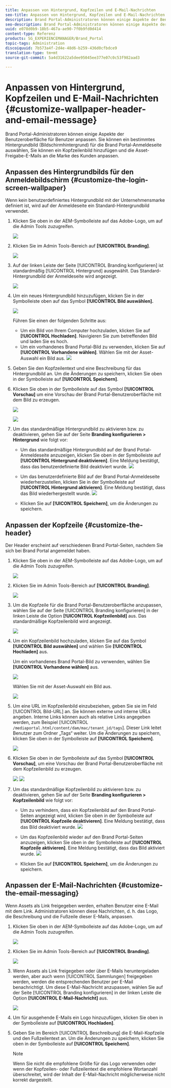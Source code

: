 ```yaml
---
title: Anpassen von Hintergrund, Kopfzeilen und E-Mail-Nachrichten
seo-title: Anpassen von Hintergrund, Kopfzeilen und E-Mail-Nachrichten
description: Brand Portal-Administratoren können einige Aspekte der Benutzeroberfläche für Benutzer anpassen. Sie können ein bestimmtes Hintergrundbild (Bildschirmhintergrund) für die Brand Portal-Anmeldeseite auswählen, Sie können ein Kopfzeilenbild hinzufügen und die Asset-Freigabe-E-Mails an die Marke des Kunden anpassen.
seo-description: Brand Portal-Administratoren können einige Aspekte der Benutzeroberfläche für Benutzer anpassen. Sie können ein bestimmtes Hintergrundbild (Bildschirmhintergrund) für die Brand Portal-Anmeldeseite auswählen, Sie können ein Kopfzeilenbild hinzufügen und die Asset-Freigabe-E-Mails an die Marke des Kunden anpassen.
uuid: e078d0b9-18b5-467a-ae90-7f0b9fd0d414
content-type: Referenz
products: SG_EXPERIENCEMANAGER/Brand_Portal
topic-tags: Administration
discoiquuid: 7b573a4f-2d4e-48d6-b259-436d0cfbdce9
translation-type: tm+mt
source-git-commit: 5a4d31622a5dee95045ee377e07c0c53f982aad3

---
```



# Anpassen von Hintergrund, Kopfzeilen und E-Mail-Nachrichten {#customize-wallpaper-header-and-email-message}

Brand Portal-Administratoren können einige Aspekte der Benutzeroberfläche für Benutzer anpassen. Sie können ein bestimmtes Hintergrundbild (Bildschirmhintergrund) für die Brand Portal-Anmeldeseite auswählen, Sie können ein Kopfzeilenbild hinzufügen und die Asset-Freigabe-E-Mails an die Marke des Kunden anpassen.

## Anpassen des Hintergrundbilds für den Anmeldebildschirm {#customize-the-login-screen-wallpaper}

Wenn kein benutzerdefiniertes Hintergrundbild mit der Unternehmensmarke definiert ist, wird auf der Anmeldeseite ein Standard-Hintergrundbild verwendet.

1. Klicken Sie oben in der AEM-Symbolleiste auf das Adobe-Logo, um auf die Admin Tools zuzugreifen.

   ![](assets/aemlogo.png)

1. Klicken Sie im Admin Tools-Bereich auf **[!UICONTROL Branding]**.


   ![](assets/admin-tools-panel-10.png)

1. Auf der linken Leiste der Seite [!UICONTROL Branding konfigurieren] ist standardmäßig [!UICONTROL Hintergrund] ausgewählt. Das Standard-Hintergrundbild der Anmeldeseite wird angezeigt.

   ![](assets/default_wallpaper.png)

1. Um ein neues Hintergrundbild hinzuzufügen, klicken Sie in der Symbolleiste oben auf das Symbol **[!UICONTROL Bild auswählen].**

   ![](assets/choose_wallpaperimage.png)

   Führen Sie einen der folgenden Schritte aus:

   * Um ein Bild von Ihrem Computer hochzuladen, klicken Sie auf **[!UICONTROL Hochladen]**. Navigieren Sie zum betreffenden Bild und laden Sie es hoch.
   * Um ein vorhandenes Brand Portal-Bild zu verwenden, klicken Sie auf **[!UICONTROL Vorhandene wählen]**. Wählen Sie mit der Asset-Auswahl ein Bild aus.
   ![](assets/asset-picker.png)

1. Geben Sie den Kopfzeilentext und eine Beschreibung für das Hintergrundbild an. Um die Änderungen zu speichern, klicken Sie oben in der Symbolleiste auf **[!UICONTROL Speichern]**.

1. Klicken Sie oben in der Symbolleiste auf das Symbol **[!UICONTROL Vorschau]** um eine Vorschau der Brand Portal-Benutzeroberfläche mit dem Bild zu erzeugen.

   ![](assets/chlimage_1.png)

   ![](assets/custom-wallpaper-preview.png)

1. Um das standardmäßige Hintergrundbild zu aktivieren bzw. zu deaktivieren, gehen Sie auf der Seite **Branding konfigurieren &gt; Hintergrund** wie folgt vor:

   * Um das standardmäßige Hintergrundbild auf der Brand Portal-Anmeldeseite anzuzeigen, klicken Sie oben in der Symbolleiste auf **[!UICONTROL Hintergrund deaktivieren]**. Eine Meldung bestätigt, dass das benutzerdefinierte Bild deaktiviert wurde.
   ![](assets/chlimage_1-1.png)

   * Um das benutzerdefinierte Bild auf der Brand Portal-Anmeldeseite wiederherzustellen, klicken Sie in der Symbolleiste auf **[!UICONTROL Hintergrund aktivieren]**. Eine Meldung bestätigt, dass das Bild wiederhergestellt wurde.
   ![](assets/chlimage_1-2.png)

   * Klicken Sie auf **[!UICONTROL Speichern]**, um die Änderungen zu speichern.



## Anpassen der Kopfzeile {#customize-the-header}

Der Header erscheint auf verschiedenen Brand Portal-Seiten, nachdem Sie sich bei Brand Portal angemeldet haben.

1. Klicken Sie oben in der AEM-Symbolleiste auf das Adobe-Logo, um auf die Admin Tools zuzugreifen.

   ![](assets/aemlogo.png)

1. Klicken Sie im Admin Tools-Bereich auf **[!UICONTROL Branding]**.

   ![](assets/admin-tools-panel-11.png)

1. Um die Kopfzeile für die Brand Portal-Benutzeroberfläche anzupassen, wählen Sie auf der Seite [!UICONTROL Branding konfigurieren] in der linken Leiste die Option **[!UICONTROL Kopfzeilenbild]** aus. Das standardmäßige Kopfzeilenbild wird angezeigt.

   ![](assets/default-header.png)

1. Um ein Kopfzeilenbild hochzuladen, klicken Sie auf das Symbol **[!UICONTROL Bild auswählen]** und wählen Sie **[!UICONTROL Hochladen]** aus.

   Um ein vorhandenes Brand Portal-Bild zu verwenden, wählen Sie **[!UICONTROL Vorhandene wählen]** aus.

   ![](assets/choose_wallpaperimage-1.png)

   Wählen Sie mit der Asset-Auswahl ein Bild aus.

   ![](assets/asset-picker-header.png)

1. Um eine URL im Kopfzeilenbild einzubeziehen, geben Sie sie im Feld [!UICONTROL Bild-URL] an. Sie können externe und interne URLs angeben. Interne Links können auch als relative Links angegeben werden, zum Beispiel
   [!UICONTROL `/mediaportal.html/content/dam/mac/tenant_id/tags`].
Dieser Link leitet Benutzer zum Ordner „Tags“ weiter.
Um die Änderungen zu speichern, klicken Sie oben in der Symbolleiste auf **[!UICONTROL Speichern]**.

   ![](assets/configure_brandingheaderimageurl.png)

1. Klicken Sie oben in der Symbolleiste auf das Symbol **[!UICONTROL Vorschau]**, um eine Vorschau der Brand Portal-Benutzeroberfläche mit dem Kopfzeilenbild zu erzeugen.

   ![](assets/chlimage_1-3.png)
   ![](assets/custom_header_preview.png)

1. Um das standardmäßige Kopfzeilenbild zu aktivieren bzw. zu deaktivieren, gehen Sie auf der Seite **Branding konfigurieren &gt; Kopfzeilenbild** wie folgt vor:

   * Um zu verhindern, dass ein Kopfzeilenbild auf den Brand Portal-Seiten angezeigt wird, klicken Sie oben in der Symbolleiste auf **[!UICONTROL Kopfzeile deaktivieren]**. Eine Meldung bestätigt, dass das Bild deaktiviert wurde.
   ![](assets/chlimage_1-4.png)

   * Um das Kopfzeilenbild wieder auf den Brand Portal-Seiten anzuzeigen, klicken Sie oben in der Symbolleiste auf **[!UICONTROL Kopfzeile aktivieren]**. Eine Meldung bestätigt, dass das Bild aktiviert wurde.
   ![](assets/chlimage_1-5.png)

   * Klicken Sie auf **[!UICONTROL Speichern]**, um die Änderungen zu speichern.



## Anpassen der E-Mail-Nachrichten {#customize-the-email-messaging}

Wenn Assets als Link freigegeben werden, erhalten Benutzer eine E-Mail mit dem Link. Administratoren können diese Nachrichten, d. h. das Logo, die Beschreibung und die Fußzeile dieser E-Mails, anpassen.

1. Klicken Sie oben in der AEM-Symbolleiste auf das Adobe-Logo, um auf die Admin Tools zuzugreifen.

   ![](assets/aemlogo.png)

1. Klicken Sie im Admin Tools-Bereich auf **[!UICONTROL Branding]**.

   ![](assets/admin-tools-panel-12.png)

1. Wenn Assets als Link freigegeben oder über E-Mails heruntergeladen werden, aber auch wenn [!UICONTROL Sammlungen] freigegeben werden, werden die entsprechenden Benutzer per E-Mail benachrichtigt. Um diese E-Mail-Nachricht anzupassen, wählen Sie auf der Seite [!UICONTROL Branding konfigurieren] in der linken Leiste die Option **[!UICONTROL E-Mail-Nachricht]** aus.

   ![](assets/configure-branding-page-email.png)

1. Um für ausgehende E-Mails ein Logo hinzuzufügen, klicken Sie oben in der Symbolleiste auf **[!UICONTROL Hochladen]**.

1. Geben Sie im Bereich [!UICONTROL Beschreibung] die E-Mail-Kopfzeile und den Fußzeilentext an. Um die Änderungen zu speichern, klicken Sie oben in der Symbolleiste auf **[!UICONTROL Speichern]**.

   >[!NOTE]
   >
   >Wenn Sie nicht die empfohlene Größe für das Logo verwenden oder wenn der Kopfzeilen- oder Fußzeilentext die empfohlene Wortanzahl überschreitet, wird der Inhalt der E-Mail-Nachricht möglicherweise nicht korrekt dargestellt.
